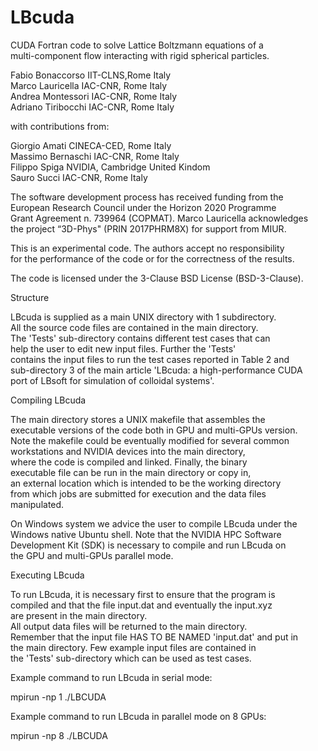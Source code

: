 # LBcuda

CUDA Fortran code to solve Lattice Boltzmann equations of a             
multi-component flow interacting with rigid spherical particles.        
                                                                        
Fabio Bonaccorso         IIT-CLNS,Rome                     Italy        
Marco Lauricella         IAC-CNR, Rome                     Italy        
Andrea Montessori        IAC-CNR, Rome                     Italy        
Adriano Tiribocchi       IAC-CNR, Rome                     Italy        
                                                                                                                
with contributions from:                                                
                                                                        
Giorgio Amati         CINECA-CED, Rome                     Italy        
Massimo Bernaschi        IAC-CNR, Rome                     Italy        
Filippo Spiga             NVIDIA, Cambridge        United Kindom        
Sauro Succi              IAC-CNR, Rome                     Italy        
                                                                        
The software development process has received funding from the          
European Research Council under the Horizon 2020 Programme              
Grant Agreement n. 739964 (COPMAT). Marco Lauricella acknowledges       
the project “3D-Phys" (PRIN 2017PHRM8X) for support from MIUR.          
                                                                        
This is an experimental code. The authors accept no responsibility      
for the performance of the code or for the correctness of the results.  
                                                                        
The code is licensed under the 3-Clause BSD License (BSD-3-Clause).     
                                                                        
Structure                                                               
                                                                        
LBcuda is supplied as a main UNIX directory with 1 subdirectory.        
All the source code files are contained in the main directory.          
The 'Tests' sub-directory contains different test cases that can        
help the user to edit new input files. Further the 'Tests'              
contains the input files to run the test cases reported in Table 2 and  
sub-directory 3 of the main article 'LBcuda: a high-performance CUDA    
port of LBsoft for simulation of colloidal systems'.                    
                                                                        
Compiling LBcuda                                                        
                                                                        
The main directory stores a UNIX makefile that assembles the            
executable versions of the code both in GPU and multi-GPUs version.     
Note the makefile could be eventually modified for several common       
workstations and NVIDIA devices into the main directory,                
where the code is compiled and linked. Finally, the binary              
executable file can be run in the main directory or copy in,            
an external location which is intended to be the working directory      
from which jobs are submitted for execution and the data files          
manipulated.                                                            
                                                                        
On Windows system we advice the user to compile LBcuda under the        
Windows native Ubuntu shell. Note that the NVIDIA HPC Software          
Development  Kit (SDK) is necessary to compile and run LBcuda on        
the GPU and multi-GPUs parallel mode.                                   
                                                                        
Executing LBcuda                                                        
                                                                        
To run LBcuda, it is necessary first to ensure that the program is      
compiled and that the file input.dat and eventually the input.xyz       
are present in the main directory.                                      
All output data files will be returned to the main directory.           
Remember that the input file HAS TO BE NAMED 'input.dat' and put in     
the main directory. Few example input files are contained in            
the 'Tests' sub-directory which can be used as test cases.              
                                                                        
Example command to run LBcuda in serial mode:                           
                                                                        
mpirun -np 1 ./LBCUDA                                                                
                                                                        
Example command to run LBcuda in parallel mode on 8 GPUs:               
                                                                        
mpirun -np 8 ./LBCUDA                                              
                                                                        
